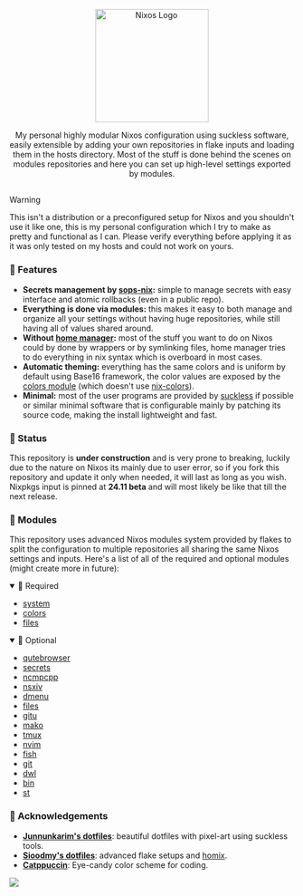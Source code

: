 
<p align="center">
    <img width="200" src="https://raw.githubusercontent.com/efettf/main/refs/heads/main/assets/nixos-catppuccin.png" alt="Nixos Logo">
</p>

<p align="center">
My personal highly modular Nixos configuration using suckless software, easily extensible by adding your own repositories in flake inputs and loading them in the hosts directory. Most of the stuff is done behind the scenes on modules repositories and here you can set up high-level settings exported by modules.
</p>

##

<!-- ### 🖼️ Screenshots -->

> [!WARNING] 
> This isn't a distribution or a preconfigured setup for Nixos and you shouldn't use it like one, this is my personal configuration which I try to make as pretty and functional as I can. Please verify everything before applying it as it was only tested on my hosts and could not work on yours.


### 💨 Features

- **Secrets management by [sops-nix](https://github.com/mic92/sops-nix):** simple to manage secrets with easy interface and atomic rollbacks (even in a public repo).
- **Everything is done via modules:** this makes it easy to both manage and organize all your settings without having huge repositories, while still having all of values shared around.
- **Without [home manager](https://github.com/nix-community/home-manager):** most of the stuff you want to do on Nixos could by done by wrappers or by symlinking files, home manager tries to do everything in nix syntax which is overboard in most cases.
- **Automatic theming:** everything has the same colors and is uniform by default using Base16 framework, the color values are exposed by the [colors module](https://github.com/efettf/colors) (which doesn't use [nix-colors](https://github.com/Misterio77/nix-colors)).
- **Minimal:** most of the user programs are provided by [suckless](https://suckless.org) if possible or similar minimal software that is configurable mainly by patching its source code, making the install lightweight and fast.


### 🚧 Status

This repository is **under construction** and is very prone to breaking, luckily due to the nature on Nixos its mainly due to user error, so if you fork this repository and update it only when needed, it will last as long as you wish. Nixpkgs input is pinned at **24.11 beta** and will most likely be like that till the next release.


### 🚀 Modules

This repository uses advanced Nixos modules system provided by flakes to split the configuration to multiple repositories all sharing the same Nixos settings and inputs. Here's a list of all of the required and optional modules (might create more in future):

<details open><summary>🐚 Required</summary>

- [system](https://github.com/efettf/system)
- [colors](https://github.com/efettf/colors)
- [files](https://github.com/efettf/files)

</details>

<details open><summary>🧭 Optional</summary>

- [qutebrowser](https://github.com/efettf/qutebrowser)
- [secrets](https://github.com/efettf/secrets)
- [ncmpcpp](https://github.com/efettf/ncmpcpp)
- [nsxiv](https://github.com/efettf/nsxiv)
- [dmenu](https://github.com/efettf/dmenu)
- [files](https://github.com/efettf/files)
- [gitu](https://github.com/efettf/gitu)
- [mako](https://github.com/efettf/mako)
- [tmux](https://github.com/efettf/tmux)
- [nvim](https://github.com/efettf/nvim)
- [fish](https://github.com/efettf/fish)
- [git](https://github.com/efettf/git)
- [dwl](https://github.com/efettf/dwl)
- [bin](https://github.com/efettf/bin)
- [st](https://github.com/efettf/st)

</details>


### 🌟 Acknowledgements

- **[Junnunkarim's dotfiles](https://github.com/junnunkarim/dotfiles_home)**: beautiful dotfiles with pixel-art using suckless tools.
- **[Sioodmy's dotfiles](https://github.com/sioodmy/dotfiles)**: advanced flake setups and [homix](https://github.com/sioodmy/homix).
- **[Catppuccin](https://github.com/catppuccin/catppuccin)**: Eye-candy color scheme for coding.


<img src="https://raw.githubusercontent.com/catppuccin/catppuccin/c9d3d7de6ab8cb2609b37c4b79b026a2c7784b6f/assets/footers/gray0_ctp_on_line.svg?sanitize=true" />
